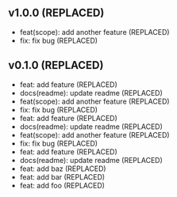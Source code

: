 ## v1.0.0 (REPLACED)

- feat(scope): add another feature (REPLACED)
- fix: fix bug (REPLACED)

## v0.1.0 (REPLACED)

- feat: add feature (REPLACED)
- docs(readme): update readme (REPLACED)
- feat(scope): add another feature (REPLACED)
- fix: fix bug (REPLACED)
- feat: add feature (REPLACED)
- docs(readme): update readme (REPLACED)
- feat(scope): add another feature (REPLACED)
- fix: fix bug (REPLACED)
- feat: add feature (REPLACED)
- docs(readme): update readme (REPLACED)
- feat: add baz (REPLACED)
- feat: add bar (REPLACED)
- feat: add foo (REPLACED)
